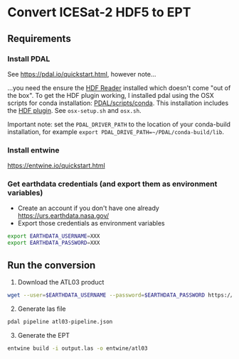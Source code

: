 # Convert ICESat-2 HDF5 to EPT

## Requirements

### Install PDAL

See https://pdal.io/quickstart.html, however note...

...you need the ensure the [HDF Reader](https://github.com/PDAL/PDAL/blob/ept/doc/stages/readers.hdf.rst) installed which doesn't come "out of the box". To get the HDF plugin working, I installed pdal using the OSX scripts for conda installation: [PDAL/scripts/conda](https://github.com/PDAL/PDAL/tree/master/scripts/conda). This installation includes the [HDF plugin](https://github.com/PDAL/PDAL/blob/master/scripts/conda/osx.sh#L23). See `osx-setup.sh` and `osx.sh`.

Important note: set the `PDAL_DRIVER_PATH` to the location of your conda-build installation, for example `export PDAL_DRIVE_PATH=~/PDAL/conda-build/lib`.

### Install entwine

https://entwine.io/quickstart.html

### Get earthdata credentials (and export them as environment variables)

* Create an account if you don't have one already https://urs.earthdata.nasa.gov/
* Export those credentials as environment variables

```bash
export EARTHDATA_USERNAME=XXX
export EARTHDATA_PASSWORD=XXX
```

## Run the conversion

1. Download the ATL03 product

```bash
wget --user=$EARTHDATA_USERNAME --password=$EARTHDATA_PASSWORD https://n5eil01u.ecs.nsidc.org/ATLAS/ATL03.003/2018.10.13/ATL03_20181013235645_02340114_003_01.h5
```

2. Generate las file

```bash
pdal pipeline atl03-pipeline.json
```

3. Generate the EPT

```bash
entwine build -i output.las -o entwine/atl03
```

